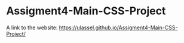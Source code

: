 # Assigment4-Main-CSS-Project
A link to the website: https://ulassel.github.io/Assigment4-Main-CSS-Project/
